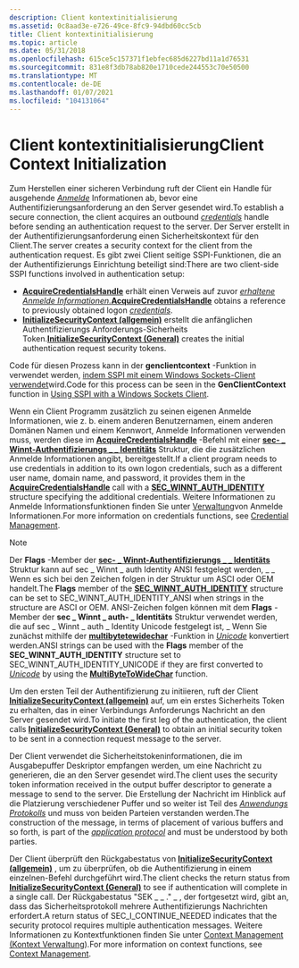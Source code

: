 ```yaml
---
description: Client kontextinitialisierung
ms.assetid: 0c8aad3e-e726-49ce-8fc9-94dbd60cc5cb
title: Client kontextinitialisierung
ms.topic: article
ms.date: 05/31/2018
ms.openlocfilehash: 615ce5c157371f1ebfec685d6227bd11a1d76531
ms.sourcegitcommit: 831e8f3db78ab820e1710cede244553c70e50500
ms.translationtype: MT
ms.contentlocale: de-DE
ms.lasthandoff: 01/07/2021
ms.locfileid: "104131064"
---
```

# <a name="client-context-initialization"></a><span data-ttu-id="6a413-103">Client kontextinitialisierung</span><span class="sxs-lookup"><span data-stu-id="6a413-103">Client Context Initialization</span></span>

<span data-ttu-id="6a413-104">Zum Herstellen einer sicheren Verbindung ruft der Client ein Handle für ausgehende [*Anmelde*](/windows/desktop/SecGloss/c-gly) Informationen ab, bevor eine Authentifizierungsanforderung an den Server gesendet wird.</span><span class="sxs-lookup"><span data-stu-id="6a413-104">To establish a secure connection, the client acquires an outbound [*credentials*](/windows/desktop/SecGloss/c-gly) handle before sending an authentication request to the server.</span></span> <span data-ttu-id="6a413-105">Der Server erstellt in der Authentifizierungsanforderung einen Sicherheitskontext für den Client.</span><span class="sxs-lookup"><span data-stu-id="6a413-105">The server creates a security context for the client from the authentication request.</span></span> <span data-ttu-id="6a413-106">Es gibt zwei Client seitige SSPI-Funktionen, die an der Authentifizierungs Einrichtung beteiligt sind:</span><span class="sxs-lookup"><span data-stu-id="6a413-106">There are two client-side SSPI functions involved in authentication setup:</span></span>

-   <span data-ttu-id="6a413-107">[**AcquireCredentialsHandle**](/windows/win32/api/sspi/nf-sspi-acquirecredentialshandlea) erhält einen Verweis auf zuvor [*erhaltene Anmelde Informationen.*](/windows/desktop/SecGloss/c-gly)</span><span class="sxs-lookup"><span data-stu-id="6a413-107">[**AcquireCredentialsHandle**](/windows/win32/api/sspi/nf-sspi-acquirecredentialshandlea) obtains a reference to previously obtained logon [*credentials*](/windows/desktop/SecGloss/c-gly).</span></span>
-   <span data-ttu-id="6a413-108">[**InitializeSecurityContext (allgemein)**](/windows/win32/api/sspi/nf-sspi-initializesecuritycontexta) erstellt die anfänglichen Authentifizierungs Anforderungs-Sicherheits Token.</span><span class="sxs-lookup"><span data-stu-id="6a413-108">[**InitializeSecurityContext (General)**](/windows/win32/api/sspi/nf-sspi-initializesecuritycontexta) creates the initial authentication request security tokens.</span></span>

<span data-ttu-id="6a413-109">Code für diesen Prozess kann in der **genclientcontext** -Funktion in verwendet werden, [indem SSPI mit einem Windows Sockets-Client verwendet](using-sspi-with-a-windows-sockets-client.md)wird.</span><span class="sxs-lookup"><span data-stu-id="6a413-109">Code for this process can be seen in the **GenClientContext** function in [Using SSPI with a Windows Sockets Client](using-sspi-with-a-windows-sockets-client.md).</span></span>

<span data-ttu-id="6a413-110">Wenn ein Client Programm zusätzlich zu seinen eigenen Anmelde Informationen, wie z. b. einem anderen Benutzernamen, einem anderen Domänen Namen und einem Kennwort, Anmelde Informationen verwenden muss, werden diese im [**AcquireCredentialsHandle**](/windows/win32/api/sspi/nf-sspi-acquirecredentialshandlea) -Befehl mit einer [**sec- \_ Winnt-Authentifizierungs \_ \_ Identitäts**](/windows/win32/api/sspi/ns-sspi-sec_winnt_auth_identity_a) Struktur, die die zusätzlichen Anmelde Informationen angibt, bereitgestellt.</span><span class="sxs-lookup"><span data-stu-id="6a413-110">If a client program needs to use credentials in addition to its own logon credentials, such as a different user name, domain name, and password, it provides them in the [**AcquireCredentialsHandle**](/windows/win32/api/sspi/nf-sspi-acquirecredentialshandlea) call with a [**SEC\_WINNT\_AUTH\_IDENTITY**](/windows/win32/api/sspi/ns-sspi-sec_winnt_auth_identity_a) structure specifying the additional credentials.</span></span> <span data-ttu-id="6a413-111">Weitere Informationen zu Anmelde Informationsfunktionen finden Sie unter [Verwaltung](authentication-functions.md)von Anmelde Informationen.</span><span class="sxs-lookup"><span data-stu-id="6a413-111">For more information on credentials functions, see [Credential Management](authentication-functions.md).</span></span>

> [!Note]  
> <span data-ttu-id="6a413-112">Der **Flags** -Member der [**sec- \_ Winnt-Authentifizierungs \_ \_ Identitäts**](/windows/win32/api/sspi/ns-sspi-sec_winnt_auth_identity_a) Struktur kann auf sec \_ Winnt \_ auth Identity ANSI festgelegt werden, \_ \_ Wenn es sich bei den Zeichen folgen in der Struktur um ASCI oder OEM handelt.</span><span class="sxs-lookup"><span data-stu-id="6a413-112">The **Flags** member of the [**SEC\_WINNT\_AUTH\_IDENTITY**](/windows/win32/api/sspi/ns-sspi-sec_winnt_auth_identity_a) structure can be set to SEC\_WINNT\_AUTH\_IDENTITY\_ANSI when strings in the structure are ASCI or OEM.</span></span> <span data-ttu-id="6a413-113">ANSI-Zeichen folgen können mit dem **Flags** -Member der **sec \_ Winnt \_ auth- \_ Identitäts** Struktur verwendet werden, die auf sec \_ Winnt \_ auth \_ Identity Unicode festgelegt ist, \_ Wenn Sie zunächst mithilfe der [**multibytetewidechar**](/windows/desktop/api/stringapiset/nf-stringapiset-multibytetowidechar) -Funktion in [*Unicode*](/windows/desktop/SecGloss/u-gly) konvertiert werden.</span><span class="sxs-lookup"><span data-stu-id="6a413-113">ANSI strings can be used with the **Flags** member of the **SEC\_WINNT\_AUTH\_IDENTITY** structure set to SEC\_WINNT\_AUTH\_IDENTITY\_UNICODE if they are first converted to [*Unicode*](/windows/desktop/SecGloss/u-gly) by using the [**MultiByteToWideChar**](/windows/desktop/api/stringapiset/nf-stringapiset-multibytetowidechar) function.</span></span>

 

<span data-ttu-id="6a413-114">Um den ersten Teil der Authentifizierung zu initiieren, ruft der Client [**InitializeSecurityContext (allgemein)**](/windows/win32/api/sspi/nf-sspi-initializesecuritycontexta) auf, um ein erstes Sicherheits Token zu erhalten, das in einer Verbindungs Anforderungs Nachricht an den Server gesendet wird.</span><span class="sxs-lookup"><span data-stu-id="6a413-114">To initiate the first leg of the authentication, the client calls [**InitializeSecurityContext (General)**](/windows/win32/api/sspi/nf-sspi-initializesecuritycontexta) to obtain an initial security token to be sent in a connection request message to the server.</span></span>

<span data-ttu-id="6a413-115">Der Client verwendet die Sicherheitstokeninformationen, die im Ausgabepuffer Deskriptor empfangen werden, um eine Nachricht zu generieren, die an den Server gesendet wird.</span><span class="sxs-lookup"><span data-stu-id="6a413-115">The client uses the security token information received in the output buffer descriptor to generate a message to send to the server.</span></span> <span data-ttu-id="6a413-116">Die Erstellung der Nachricht im Hinblick auf die Platzierung verschiedener Puffer und so weiter ist Teil des [*Anwendungs Protokolls*](/windows/desktop/SecGloss/a-gly) und muss von beiden Parteien verstanden werden.</span><span class="sxs-lookup"><span data-stu-id="6a413-116">The construction of the message, in terms of placement of various buffers and so forth, is part of the [*application protocol*](/windows/desktop/SecGloss/a-gly) and must be understood by both parties.</span></span>

<span data-ttu-id="6a413-117">Der Client überprüft den Rückgabestatus von [**InitializeSecurityContext (allgemein)**](/windows/win32/api/sspi/nf-sspi-initializesecuritycontexta) , um zu überprüfen, ob die Authentifizierung in einem einzelnen-Befehl durchgeführt wird.</span><span class="sxs-lookup"><span data-stu-id="6a413-117">The client checks the return status from [**InitializeSecurityContext (General)**](/windows/win32/api/sspi/nf-sspi-initializesecuritycontexta) to see if authentication will complete in a single call.</span></span> <span data-ttu-id="6a413-118">Der Rückgabestatus "SEK \_ \_ ." \_ , der fortgesetzt wird, gibt an, dass das Sicherheitsprotokoll mehrere Authentifizierungs Nachrichten erfordert.</span><span class="sxs-lookup"><span data-stu-id="6a413-118">A return status of SEC\_I\_CONTINUE\_NEEDED indicates that the security protocol requires multiple authentication messages.</span></span> <span data-ttu-id="6a413-119">Weitere Informationen zu Kontextfunktionen finden Sie unter [Context Management (Kontext Verwaltung](authentication-functions.md)).</span><span class="sxs-lookup"><span data-stu-id="6a413-119">For more information on context functions, see [Context Management](authentication-functions.md).</span></span>

 

 
